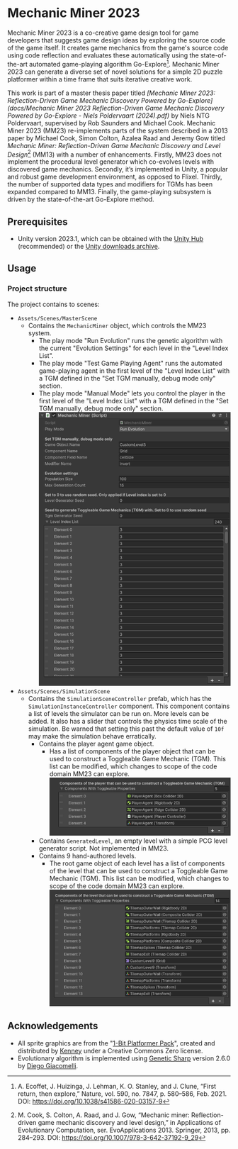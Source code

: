 # Mechanic Miner 2023

Mechanic Miner 2023 is a co-creative game design tool for game developers that suggests game design ideas by exploring the source code of the game itself. It creates game mechanics from the game's source code using code reflection and evaluates these automatically using the state-of-the-art automated game-playing algorithm Go-Explore[^1]. Mechanic Miner 2023 can generate a diverse set of novel solutions for a simple 2D puzzle platformer within a time frame that suits iterative creative work.

This work is part of a master thesis paper titled *[Mechanic Miner 2023: Reflection-Driven Game
Mechanic Discovery Powered by Go-Explore](docs/Mechanic Miner 2023 Reflection-Driven Game Mechanic Discovery Powered by Go-Explore - Niels Poldervaart (2024).pdf)* by Niels NTG Poldervaart, supervised by Rob Saunders and Michael Cook. Mechanic Miner 2023 (MM23) re-implements parts of the system described in a 2013 paper by Michael Cook, Simon Colton, Azalea Raad and Jeremy Gow titled *Mechanic Miner: Reflection-Driven Game Mechanic Discovery and Level Design*[^2] (MM13) with a number of enhancements. Firstly, MM23 does not implement the procedural level generator which co-evolves levels with discovered game mechanics. Secondly, it’s implemented in Unity, a popular and robust game development environment, as opposed to Flixel. Thirdly, the number of supported data types and modifiers for TGMs has been expanded compared to MM13. Finally, the game-playing subsystem is driven by the state-of-the-art Go-Explore method.

## Prerequisites

- Unity version 2023.1, which can be obtained with the [Unity Hub](https://unity.com/unity-hub) (recommended) or the [Unity downloads archive](https://unity.com/releases/editor/archive).

## Usage

### Project structure

The project contains to scenes:

- `Assets/Scenes/MasterScene`
  - Contains the `MechanicMiner` object, which controls the MM23 system.
    - The play mode "Run Evolution" runs the genetic algorithm with the current "Evolution Settings" for each level in the "Level Index List".
    - The play mode "Test Game Playing Agent" runs the automated game-playing agent in the first level of the "Level Index List" with a TGM defined in the "Set TGM manually, debug mode only" section.
    - The play mode "Manual Mode" lets you control the player in the first level of the "Level Index List" with a TGM defined in the "Set TGM manually, debug mode only" section.
      ![MechanicMinerComponent](./docs/MechanicMinerComponent.png)
- `Assets/Scenes/SimulationScene`
  - Contains the `SimulationSceneController` prefab, which has the `SimulationInstanceController` component. This component contains a list of levels the simulator can be run on. More levels can be added. It also has a slider that controls the physics time scale of the simulation. Be warned that setting this past the default value of `10f` may make the simulation behave erratically.
    - Contains the player agent game object.
      - Has a list of components of the player object that can be used to construct a Toggleable Game Mechanic (TGM). This list can be modified,  which changes to scope of the code domain MM23 can explore.
        ![PlayerAgentComponentListForTGM](./docs/PlayerAgentComponentListForTGM.png)
    - Contains `GeneratedLevel`, an empty level with a simple PCG level generator script. Not implemented in MM23.
    - Contains 9 hand-authored levels.
      - The root game object of each level has a list of components of the level that can be used to construct a Toggleable Game Mechanic (TGM). This list can be modified, which changes to scope of the code domain MM23 can explore.
        ![LevelComponentListForTGM](./docs/LevelComponentListForTGM.png)

## Acknowledgements

- All sprite graphics are from the "[1-Bit Platformer Pack](https://kenney.nl/assets/1-bit-platformer-pack)", created and distributed by [Kenney]((www.kenney.nl)) under a Creative Commons Zero license.
- Evolutionary algorithm is implemented using [Genetic Sharp](https://github.com/giacomelli/GeneticSharp) version 2.6.0 by [Diego Giacomelli](https://github.com/giacomelli).

[^1]: A. Ecoffet, J. Huizinga, J. Lehman, K. O. Stanley, and J. Clune, “First return, then explore,” Nature, vol. 590, no. 7847, p. 580–586, Feb. 2021. DOI: https://doi.org/10.1038/s41586-020-03157-9
[^2]: M. Cook, S. Colton, A. Raad, and J. Gow, “Mechanic miner: Reflection-driven game mechanic discovery and level design,” in Applications of Evolutionary Computation, ser. EvoApplications 2013. Springer, 2013, pp. 284–293. DOI: https://doi.org/10.1007/978-3-642-37192-9_29
